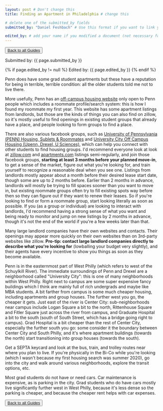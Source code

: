 ```yaml
---
layout: post # Don't change this
title: Finding an Apartment in Philadelphia # change this

# delete one of the submitted_by fields
submitted_by: "Daniel Feshbach" # Use this format if you want to link your website, keep the quotation marks

edited_by: # add your name if you modified a document (not necessary for new guides)
---
```

<button><a href="/guides">Back to all Guides</a></button>

Submitted by: {{ page.submitted_by }}

{% if page.edited_by != null %}
Edited by: {{ page.edited_by }}
{% endif %}

Penn does have some grad student apartments but these have a reputation for being in terrible, terrible condition: all the older students told me not to live there.

More usefully, Penn has an [off-campus housing website](https://offcampushousing.upenn.edu/) only open to Penn people which includes a roommate profile/search system: this is how I found my roommate my first year. This website has some apartment listings from landlords, but those are the kinds of things you can also find on zillow, so it's mostly useful to find openings in existing student groups that already have a place, and people looking to form groups to find a place.

There are also various facebook groups, such as [University of Pennsylvania (PENN) Housing, Sublets & Roommates](https://urldefense.com/v3/__https://www.facebook.com/groups/935981056448770/__;!!IBzWLUs!BqbL2I2cq7U3rqcZKFABMf2Ed1PvymBH4zjL83bjQy2DHZIvNX3ucUqG8IupiAGS43U$) and [University City Off Campus Housing (Upenn, Drexel, U Sciences)](https://urldefense.com/v3/__https://www.facebook.com/groups/universitycityoffcampushouse__;!!IBzWLUs!BqbL2I2cq7U3rqcZKFABMf2Ed1PvymBH4zjL83bjQy2DHZIvNX3ucUqG8IupWHGaiSs$), which can help you connect with other students to find housing groups.
I'd recommend everyone look at look at [zillow.com](http://zillow.com/) and [apartments.com](http://apartments.com/) listings semi-regularly, and join those facebook groups, **starting at least 3 months before your planned move-in**, to get a sense of the market, figure out what you're looking for, and train yourself to recognize a reasonable deal when you see one. Listings from landlords mostly appear about a month before their desired lease start date, though some are up to 2 months before. Earlier than 2 months in advance, landlords will mostly be trying to fill spaces sooner than you want to move in, but existing roommate groups often try to fill existing spots way before then so they can figure out if they want to renew their leases. So if you're looking to find or form a roommate group, start looking literally as soon as possible. If you (as a group or individual) are looking to interact with landlords, I'd recommend having a strong sense of what you want and being ready to monitor and jump on new listings by 2 months in advance, though it's not the end of the world if you're a few weeks later than that.

Many large landlord companies have their own websites and contacts. Their openings may appear more quickly on their own websites than on 3rd-party websites like zillow. **Pro-tip: contact large landlord companies directly to describe what you're looking for** (lowballing your budget very slightly), and their agents have every incentive to show you things as soon as they become available.

Penn is in the easternmost part of West Philly (which refers to west of the Schuylkill River). The immediate surroundings of Penn and Drexel are a neighborhood called "University City": this is one of many neighborhoods within West Philly. Right next to campus are some super expensive fancy buildings which I think are mainly full of rich undergrads and maybe like MBA students. A bit farther from campus is some much cheaper housing, including apartments and group houses. The further west you go, the cheaper it gets. Just east of the river is Center City: sub-neighborhoods near campus include Logan Square a bit to the north, Rittenhouse Square and Fitler Square just across the river from campus, and Graduate Hospital a bit to the south (south of South Street, which has a bridge going right to campus). Grad Hospital is a bit cheaper than the rest of Center City, especially the further south you go: some consider it the boundary between Center City and South Philly, and it's where apartment buildings (towards the north) start transitioning into group houses (towards the south).

Get a SEPTA keycard and look at the bus, train, and trolley routes near where you plan to live. If you're physically in the Bi-Co while you're looking (which I wasn't because my first housing search was summer 2020), go into the city and walk around various neighborhoods, explore the transit options, etc.

Most grad students do not have or need cars. Car maintenance is expensive, as is parking in the city. Grad students who do have cars mostly live significantly further west in West Philly, because it's less dense so the parking is cheaper, and because the cheaper rent helps with car expenses.

<button><a href="/guides">Back to all Guides</a></button>

